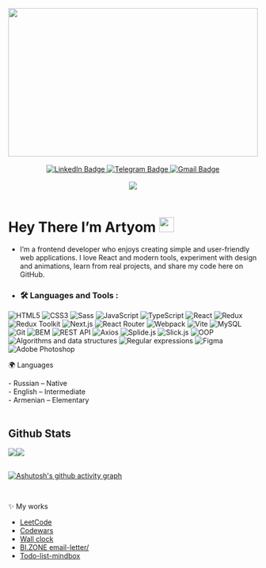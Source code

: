 <div align="center">
  <img src="https://github.com/TopCoderOne/TopCoderOne/blob/main/assets/Coding_Vibe.gif" align="center" style="width: 100%; height: 300px" />
</div>

<br/>

<div id="badges" align="center">
  <a href="www.linkedin.com/in/artyom-ambartsumya-4b118823b">
    <img src="https://img.shields.io/badge/LinkedIn-blue?style=for-the-badge&logo=linkedin&logoColor=white" alt="LinkedIn Badge"/>
  </a>
  <a href="https://t.me/Anbu5656">
    <img src="https://img.shields.io/badge/Telegram-2CA5E0?style=for-the-badge&logo=telegram&logoColor=white" alt="Telegram Badge"/>
  </a>
  <a href="mailto:work.email7997@gmail.com">
    <img src="https://img.shields.io/badge/Gmail-D14836?style=for-the-badge&logo=gmail&logoColor=white" alt="Gmail Badge"/>
  </a>
</div>

<br/>

<div id="header" align="center">
 <a href="https://www.github.com/TopCoderOne" target="_blank" rel="noreferrer">
    <img src="https://img.shields.io/github/followers/TopCoderOne?logo=github&style=for-the-badge&color=0891b2&labelColor=1c1917"/>
 </a>

 <br/>
 <br/>

 <img src="https://komarev.com/ghpvc/?username=TopCoderOne&style=flat-square&color=yellow" alt=""/>
</div>

<h1>
  Hey There I’m Artyom
  <img src="https://media.giphy.com/media/hvRJCLFzcasrR4ia7z/giphy.gif" width="30px"/>
</h1>

-  <span style="font-size=20px">I’m a frontend developer who enjoys creating simple and user-friendly web applications. I love React and modern tools, experiment with design and animations, learn from real projects, and share my code here on GitHub.</span>

- ### :hammer_and_wrench: Languages and Tools :
![HTML5](https://img.shields.io/badge/HTML5-E34F26?style=for-the-badge&logo=html5&logoColor=white)
![CSS3](https://img.shields.io/badge/CSS3-1572B6?style=for-the-badge&logo=css3&logoColor=white)
![Sass](https://img.shields.io/badge/Sass-CC6699?style=for-the-badge&logo=sass&logoColor=white)
![JavaScript](https://img.shields.io/badge/JavaScript-F7DF1E?style=for-the-badge&logo=javascript&logoColor=black)
![TypeScript](https://img.shields.io/badge/TypeScript-3178C6?style=for-the-badge&logo=typescript&logoColor=white)
![React](https://img.shields.io/badge/React-61DAFB?style=for-the-badge&logo=react&logoColor=black)
![Redux](https://img.shields.io/badge/Redux-764ABC?style=for-the-badge&logo=redux&logoColor=white)
![Redux Toolkit](https://img.shields.io/badge/Redux%20Toolkit-764ABC?style=for-the-badge&logo=redux&logoColor=white)
![Next.js](https://img.shields.io/badge/Next.js-000000?style=for-the-badge&logo=nextdotjs&logoColor=white)
![React Router](https://img.shields.io/badge/React%20Router-CA4245?style=for-the-badge&logo=react-router&logoColor=white)
![Webpack](https://img.shields.io/badge/Webpack-8DD6F9?style=for-the-badge&logo=webpack&logoColor=black)
![Vite](https://img.shields.io/badge/Vite-646CFF?style=for-the-badge&logo=vite&logoColor=white)
![MySQL](https://img.shields.io/badge/MySQL-4479A1?style=for-the-badge&logo=mysql&logoColor=white)
![Git](https://img.shields.io/badge/Git-F05032?style=for-the-badge&logo=git&logoColor=white)
![BEM](https://img.shields.io/badge/BEM-000000?style=for-the-badge&logo=bem&logoColor=white)
![REST API](https://img.shields.io/badge/REST%20API-02569B?style=for-the-badge&logo=rest&logoColor=white)
![Axios](https://img.shields.io/badge/Axios-671DDF?style=for-the-badge&logo=axios&logoColor=white)
![Splide.js](https://img.shields.io/badge/Splide.js-FF5722?style=for-the-badge&logo=javascript&logoColor=white)
![Slick.js](https://img.shields.io/badge/Slick.js-FF5722?style=for-the-badge&logo=javascript&logoColor=white)
![OOP](https://img.shields.io/badge/OOP-1572B6?style=for-the-badge&logo=object-oriented-programming&logoColor=white)
![Algorithms and data structures](https://img.shields.io/badge/Algorithms%20&%20Data%20Structures-FF9800?style=for-the-badge&logo=codeforces&logoColor=white)
![Regular expressions](https://img.shields.io/badge/Regex-000000?style=for-the-badge&logo=regex&logoColor=white)
![Figma](https://img.shields.io/badge/Figma-F24E1E?style=for-the-badge&logo=figma&logoColor=white)
![Adobe Photoshop](https://img.shields.io/badge/Adobe%20Photoshop-31A8FF?style=for-the-badge&logo=adobe-photoshop&logoColor=white)


🌍 Languages
  <div>
    -   Russian – Native
  </div>
  <div> 
    -   English – Intermediate 
  </div>
  <div>
    -   Armenian – Elementary
  </div>
</div>

<br/>  

## Github Stats  
<div style="display: flex">
  <img src="https://github-readme-stats.vercel.app/api?username=TopCoderOne&show_icons=true&count_private=true&hide_border=true" align="center" />
  <img src="https://github-readme-stats.vercel.app/api/top-langs/?username=TopCoderOne&hide_border=true&layout=compact" align="left" />  
</div>

<br/>

[![Ashutosh's github activity graph](https://github-readme-activity-graph.vercel.app/graph?username=TopCoderOne&theme=react-dark)](https://github.com/ashutosh00710/github-readme-activity-graph)

<br/>

✨ My works
- [LeetCode](https://github.com/TopCoderOne/leetcode)
- [Codewars](https://github.com/TopCoderOne/codewars)
- [Wall clock](https://TopCoderOne.github.io/wall-clock)
- [BI.ZONE email-letter/](https://topcoderone.github.io/bi-zone-email-letter/)
- [Todo-list-mindbox](https://todo-list-mindbox-psi.vercel.app/)
